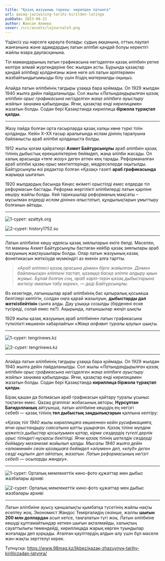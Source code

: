 ```yaml
---
title: "Қазақ жазуының тарихы: кирилден латынға"
url: qazaq-jaziwining-tarihi-kirilden-latinga
pubDate: 2023-08-22
author: Жансая Алиева
cover: /src/assets/lajournale3.png
---
```

Үздіксіз үш нәрсеге қарауға болады: судың аққанына, оттың лаулап жанғанына және адамдардың латын әліпбиі қандай болуы керектігі жайлы өзара дауласқанына.

Тіл мамандарының латын графикасына негізделген қазақ әліпбиін ретке келтіре алмай жүргендеріне бес жылдан асты. Бұрында қазақтар қандай әліпбиді қолданғаны және неге әлі латын әріптерімен жазбайтындығымызды білу үшін біздің материалды оқыңыз.\
\
Алайда латын әліпбиінің тағдыры ұзаққа бара қоймады. Ол 1929 жылдан 1940 жылға дейін пайдаланылды. Сол жылы *«Латындандырылған қазақ әліпбиін орыс графикасына негізделген жаңа әліпбиге ауыстыру жайлы»* заңнама қабылданды. Яғни, қазақтар енді кирилицамен жазатын болды. Содан бері Қазақстанда кириллица **біржола тұрақтап қалды.** 

<hr />

Жазу пайда болған орта ғасырларда қазақ халқы көне түркі тілін қолданды. Кейін X–XX ғасыр аралығында ислам дінінің таралуына байланысты араб әліпбиі қолданыста болды.

1912 жылы қоғам қайраткері **Ахмет Байтұрсынұлы** араб әліпбиін қазақ тілінің дыбыстық ерекшеліктеріне бейімдеп, жаңа әліпби жасады. Ол халық арасында *«төте жазу»* деген атпен кең тарады. Реформаналған араб әліпбиі қазақ-орыс мектептерінде, медреселерде оқытылды. Байтұрсынұлы өзі редактор болған «Қазақ» газеті **араб графикасында** жарыққа шығатын.

1920 жылдардың басында Кеңес өкіметі орыстілді емес елдерде тіл реформасын бастады. Реформа жергілікті әліпбилерді латын қарпіне көшіру жайлы болды. Кей тарихшылар реформаның мақсаты – мұсылман елдерді *ислам дінінен алыстатып*, құндылықтарын ұмыттыру болғанын айтады.

<hr />

![](https://www.98mag.kz/wp-content/uploads/2023/07/yazyki-narodov-sssr-massovo-perevodilis-s-kirilliczy_yythkg.jpg "1-сурет: azattyk.org")

![](https://www.98mag.kz/wp-content/uploads/2023/07/eeb3b5e02ab653f942ab97519ed26b0e-e1644999895401.jpeg "2-сурет: history1752.su")

<hr />

Латын әліпбиіне көшу идеясы қазақ зиялыларын екіге бөлді. Мәселен, тіл маманы Ахмет Байтұрсынұлы бастаған кейбір қазақ зиялылары араб жазуының жақтаушылары болды. Олар латын жазуының казақ фонетикасын жеткізуде мүмкіндігі аз екенін алға тартты. 

> *«Араб әліппесі қазақ арасына дінмен бірге жайылған. Дінмен байланысқан әліппені тастап, қазаққа басқа әліппе алдыру қиын жұмыс. Бұлай болған соң, араб харіп-терін қазақ дыбыстарына жеткізу амалын табу керек»,* — *деді Байтұрсынұлы.*

Өз кезегінде, латыншылар араб әліпбиінің бас қатыралық қосымша белгілері көптігін, солдан оңға қарай жазылуын, **дыбыстарды дәл жеткізбейтінін** сынға алды. Дау ұзыққа созылды (бірденені еске түсіреді, солай емес пе?). Ақырында, латыншылар жеңіп шықты

1929 жылы қазақ жазуының араб әліпбиінен латын графикасына түпкілікті көшкенін хабарлайтын *«Жаңа алфавит туралы қаулы»* шықты.

<hr />

![](https://www.98mag.kz/wp-content/uploads/2023/07/20190103085811.jpg "1-сурет: tengrinews.kz")

![](https://www.98mag.kz/wp-content/uploads/2023/07/1c95g0ddd0s.jpg "2-сурет: tengrinews.kz")

<hr />

Алайда латын әліпбиінің тағдыры ұзаққа бара қоймады. Ол 1929 жылдан 1940 жылға дейін пайдаланылды. Сол жылы *«Латындандырылған қазақ әліпбиін орыс графикасына негізделген жаңа әліпбиге ауыстыру жайлы»* заңнама қабылданды. Яғни, қазақтар енді кирилицамен жазатын болды. Содан бері Қазақстанда **кириллица біржола тұрақтап қалды.** 

Бірақ қашан да болмасын араб графикасын қайтару туралы ұсыныс тоқтаған емес. Qazaq grammar жобасының авторы, **Нұрсұлтан Бағидолланың** айтуынша, латын әліпбиіне көшудің ең негізгі себебі — қазақ тілінің **төл дыбыстық заңдылықтарын** қалпына келтіру:

*«Қазақ тілі 1940 жылы кириллицаға көшкеннен кейін русификацияға, яғни орыстандыру саясатына қатты ұшыраған. Қазақ тіліне мүлдем қажетсіз дыбыстар қосылуымен қатар, кірме сөздердің түгелі дерлік орыс тіліндегі нұсқасы бекітілді. Яғни қазақ тілінің шетелдік сөздерді бейімдеу механизмі жойылып қалды. Мысалы 1940 жылға дейін «алюминий« сөзін қазақшаға бейімдеп «әлүмен» деп, «клуб» деген сөзді «құлып» деп айтатын, жазатын. Латын реформасының негізгі себебі* — *осыларды жөндеу».*

<hr />

![](https://www.98mag.kz/wp-content/uploads/2023/07/2efa82b129f6bedcf4791fcc6af7dfa1.jpg "1-сурет: Орталық мемлекеттік кино-фото құжаттар мен дыбыс жазбалары архиві")

![](https://www.98mag.kz/wp-content/uploads/2023/07/3ea57bb010601836de7d9a159c15f522-1.jpg "2-сурет: Орталық мемлекеттік кино-фото құжаттар мен дыбыс жазбалары архиві")

<hr />

Латын әліпбиіне ауысу қаншалықты қымбатқа түсетінің жайлы нақты есептеу жоқ. Экономист Жандос Темірғалидің сөзінше, жалпы **шығын 200 млн доллардан** асып кетсе, таңғалатын түгі жоқ. Латын әліпбиіне көшуді құптамайтындар кеткен шығын ақталмайды, халықтың сауаттылығы төмендейді, кириллицада жарық көрген туындылар жоғалады деп қорқады. Аталған қауіптердің алдын-алу үшін бұл мәселе жан-жақты зерттелуі керек.

Түпнұсқа: <a href="https://www.98mag.kz/likbez/қazaқ-zhazuynyң-tarihy-kirilliczadan-latynғa/" target="_blank" rel="noopener noreferrer">https://www.98mag.kz/likbez/қazaқ-zhazuynyң-tarihy-kirilliczadan-latynғa/</a>
